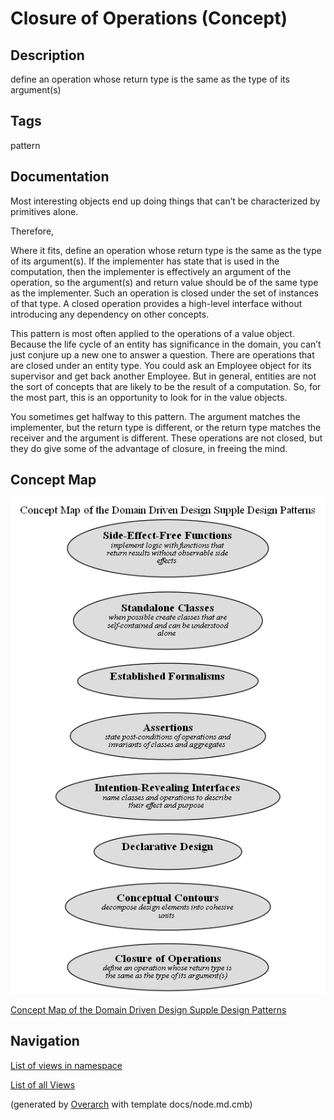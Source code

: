 
# Closure of Operations (Concept)
## Description
define an operation whose return type is the same as the type
of its argument(s)


## Tags
pattern

## Documentation
Most interesting objects end up doing things that can’t be characterized by
primitives alone.

Therefore,

Where it fits, define an operation whose return type is the same as the type
of its argument(s). If the implementer has state that is used in the
computation, then the implementer is effectively an argument of the operation,
so the argument(s) and return value should be of the same type as the
implementer. Such an operation is closed under the set of instances of that
type. A closed operation provides a high-level interface without introducing
any dependency on other concepts.

This pattern is most often applied to the operations of a value object. Because
the life cycle of an entity has significance in the domain, you can’t just
conjure up a new one to answer a question. There are operations that are closed
under an entity type. You could ask an Employee object for its supervisor and
get back another Employee. But in general, entities are not the sort of
concepts that are likely to be the result of a computation. So, for the most
part, this is an opportunity to look for in the value objects.

You sometimes get halfway to this pattern. The argument matches the
implementer, but the return type is different, or the return type matches the
receiver and the argument is different. These operations are not closed, but
they do give some of the advantage of closure, in freeing the mind.

## Concept Map
![Concept Map of the Domain Driven Design Supple Design Patterns](../../../software-development/domain-driven-design/supple-design/concept-view.png)

[Concept Map of the Domain Driven Design Supple Design Patterns](../../../software-development/domain-driven-design/supple-design/concept-view.md)


## Navigation
[List of views in namespace](./views-in-namespace.md)

[List of all Views](../../../views.md)


(generated by [Overarch](https://github.com/soulspace-org/overarch) with template docs/node.md.cmb)
